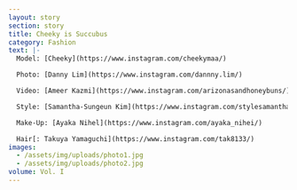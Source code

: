 ```yaml
---
layout: story
section: story
title: Cheeky is Succubus
category: Fashion
text: |-
  Model: [Cheeky](https://www.instagram.com/cheekymaa/)

  Photo: [Danny Lim](https://www.instagram.com/dannny.lim/)

  Video: [Ameer Kazmi](https://www.instagram.com/arizonasandhoneybuns/)

  Style: [Samantha-Sungeun Kim](https://www.instagram.com/stylesamantha7/)

  Make-Up: [Ayaka Nihel](https://www.instagram.com/ayaka_nihei/)

  Hair[: Takuya Yamaguchi](https://www.instagram.com/tak8133/)
images:
  - /assets/img/uploads/photo1.jpg
  - /assets/img/uploads/photo2.jpg
volume: Vol. I
---
```

